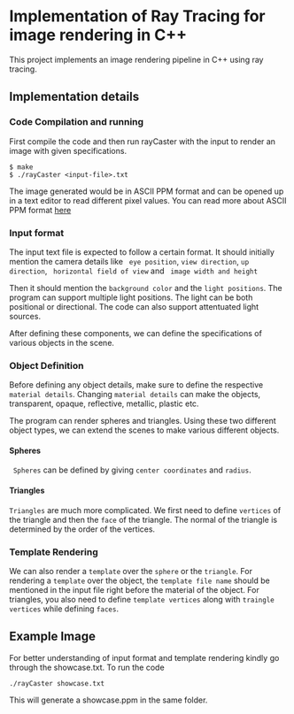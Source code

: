 # Implementation of Ray Tracing for image rendering in C++
This project implements an image rendering pipeline in C++ using ray tracing.

## Implementation details

### Code Compilation and running

First compile the code and then run rayCaster with the input to render an image with given specifications.

```
$ make
$ ./rayCaster <input-file>.txt
```

The image generated would be in ASCII PPM format and can be opened up in a text editor to read different pixel values. You can read more about ASCII PPM format [here][1]

### Input format

The input text file is expected to follow a certain format. It should initially mention the camera details like ``` eye position```, ```view direction```, ```up direction```, ``` horizontal field of view``` and ``` image width and height```

Then it should mention the ``` background color ``` and the ``` light positions ```. The program can support multiple light positions. The light can be both positional or directional. The code can also support attentuated light sources.

After defining these components, we can define the specifications of various objects in the scene.

### Object Definition

Before defining any object details, make sure to define the respective ```material details```. Changing ```material details``` can make the objects, transparent, opaque, reflective, metallic, plastic etc.

The program can render spheres and triangles. Using these two different object types, we can extend the scenes to make various different objects.

#### Spheres

``` Spheres``` can be defined by giving ``` center coordinates ``` and ``` radius ```. 

#### Triangles

``` Triangles ``` are much more complicated. We first need to define ``` vertices ``` of the triangle and then the ``` face ``` of the triangle. The normal of the triangle is determined by the order of the vertices.

### Template Rendering

We can also render a ```template``` over the ```sphere``` or the ```triangle```. For rendering a ```template``` over the object, the ```template file name``` should be mentioned in the input file right before the material of the object. For triangles, you also need to define ```template vertices``` along with ```traingle vertices``` while defining ```faces```.

## Example Image

For better understanding of input format and template rendering kindly go through the showcase.txt. To run the code

```
./rayCaster showcase.txt
```

This will generate a showcase.ppm in the same folder.




[1]: http://netpbm.sourceforge.net/doc/ppm.html



